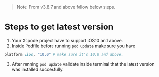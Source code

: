 > Note: From v3.8.7 and above follow below steps.

# Steps to get latest version

1. Your Xcpode project have to support iOS10 and above.
2. Inside Podfile before running `pod update` make sure you have

```ruby
platform :ios, "10.0" # make sure it's 10.0 and above.
```

3. After running `pod update` validate inside terminal that the latest version was installed succesfully.
